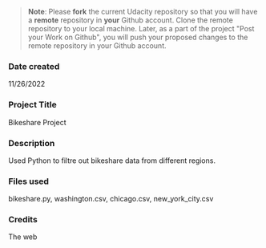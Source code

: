 >**Note**: Please **fork** the current Udacity repository so that you will have a **remote** repository in **your** Github account. Clone the remote repository to your local machine. Later, as a part of the project "Post your Work on Github", you will push your proposed changes to the remote repository in your Github account.

### Date created
11/26/2022  

### Project Title
Bikeshare Project

### Description
Used Python to filtre out bikeshare data from different regions.

### Files used
bikeshare.py, washington.csv, chicago.csv, new_york_city.csv

### Credits
The web

